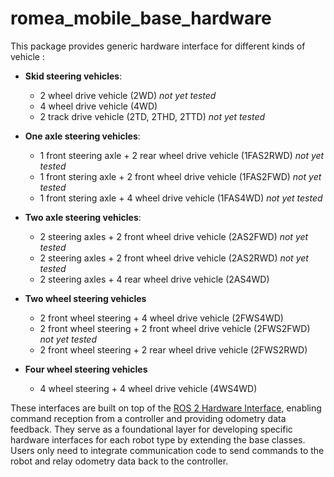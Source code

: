 # romea_mobile_base_hardware

This package provides generic hardware interface for different kinds of vehicle :

- **Skid steering vehicles**:
    - 2 wheel drive vehicle (2WD)   *not yet tested*
    - 4 wheel drive vehicle (4WD)
    - 2 track drive vehicle (2TD, 2THD, 2TTD)    *not yet tested*
    
- **One axle steering vehicles**:
    - 1 front steering axle + 2 rear wheel drive vehicle (1FAS2RWD)   *not yet tested*
    - 1 front stering axle + 2 front wheel drive vehicle (1FAS2FWD)   *not yet tested*
    - 1 front stering axle + 4 wheel drive vehicle (1FAS4WD)   *not yet tested*
    
- **Two axle steering vehicles**:
    - 2 steering axles + 2 front wheel drive vehicle (2AS2FWD)  *not yet tested*
    - 2 steering axles + 2 front wheel drive vehicle (2AS2RWD)  *not yet tested*
    - 2 steering axles + 4 rear wheel drive vehicle (2AS4WD)
    
- **Two wheel steering vehicles**
    - 2 front wheel steering + 4 wheel drive vehicle (2FWS4WD)
    - 2 front wheel steering + 2 front wheel drive vehicle (2FWS2FWD)    *not yet tested*
    - 2 front wheel steering + 2 rear wheel drive vehicle (2FWS2RWD)
    
- **Four wheel steering vehicles**
    - 4 wheel steering + 4 wheel drive vehicle (4WS4WD) 

These interfaces are built on top of the [ROS 2 Hardware Interface](https://github.com/ros-controls/ros2_control/tree/master/hardware_interface), enabling command reception from a controller and providing odometry data feedback. They serve as a foundational layer for developing specific hardware interfaces for each robot type by extending the base classes. Users only need to integrate communication code to send commands to the robot and relay odometry data back to the controller.
